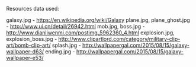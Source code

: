 Resources data used:

galaxy.jpg - https://en.wikipedia.org/wiki/Galaxy
plane.jpg, plane_ghost.jpg - http://www.ui.cn/detail/26942.html
mob.jpg, boss.jpg - http://www.dianliwenmi.com/postimg_5962360_4.html
explosion.jpg, explosion_boss.jpg - http://www.clipartlord.com/category/military-clip-art/bomb-clip-art/
splash.jpg - http://wallpapergal.com/2015/08/15/galaxy-wallpaper-d63/
ending.jpg - http://wallpapergal.com/2015/08/15/galaxy-wallpaper-e53/